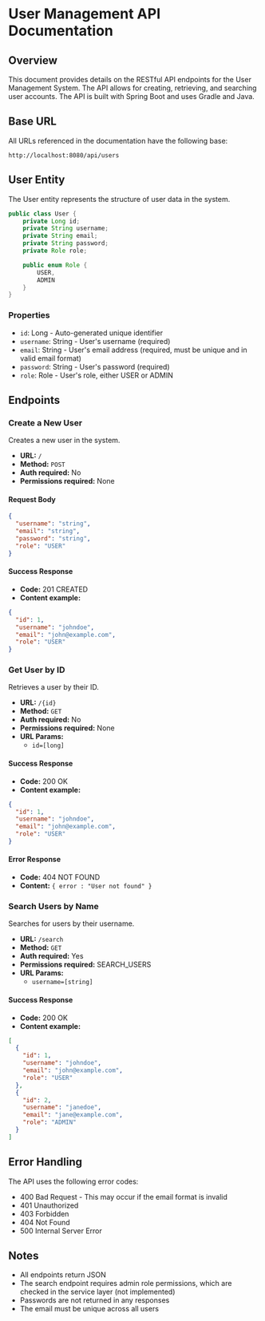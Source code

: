 # User Management API Documentation

## Overview

This document provides details on the RESTful API endpoints for the User Management System. The API allows for creating, retrieving, and searching user accounts. The API is built with Spring Boot and uses Gradle and Java.

## Base URL

All URLs referenced in the documentation have the following base:

```
http://localhost:8080/api/users
```

## User Entity

The User entity represents the structure of user data in the system.

```java
public class User {
    private Long id;
    private String username;
    private String email;
    private String password;
    private Role role;

    public enum Role {
        USER,
        ADMIN
    }
}
```

### Properties

- `id`: Long - Auto-generated unique identifier
- `username`: String - User's username (required)
- `email`: String - User's email address (required, must be unique and in valid email format)
- `password`: String - User's password (required)
- `role`: Role - User's role, either USER or ADMIN

## Endpoints

### Create a New User

Creates a new user in the system.

- **URL:** `/`
- **Method:** `POST`
- **Auth required:** No
- **Permissions required:** None

#### Request Body

```json
{
  "username": "string",
  "email": "string",
  "password": "string",
  "role": "USER"
}
```

#### Success Response

- **Code:** 201 CREATED
- **Content example:**

```json
{
  "id": 1,
  "username": "johndoe",
  "email": "john@example.com",
  "role": "USER"
}
```

### Get User by ID

Retrieves a user by their ID.

- **URL:** `/{id}`
- **Method:** `GET`
- **Auth required:** No
- **Permissions required:** None
- **URL Params:** 
  - `id=[long]`

#### Success Response

- **Code:** 200 OK
- **Content example:**

```json
{
  "id": 1,
  "username": "johndoe",
  "email": "john@example.com",
  "role": "USER"
}
```

#### Error Response

- **Code:** 404 NOT FOUND
- **Content:** `{ error : "User not found" }`

### Search Users by Name

Searches for users by their username.

- **URL:** `/search`
- **Method:** `GET`
- **Auth required:** Yes
- **Permissions required:** SEARCH_USERS
- **URL Params:** 
  - `username=[string]`

#### Success Response

- **Code:** 200 OK
- **Content example:**

```json
[
  {
    "id": 1,
    "username": "johndoe",
    "email": "john@example.com",
    "role": "USER"
  },
  {
    "id": 2,
    "username": "janedoe",
    "email": "jane@example.com",
    "role": "ADMIN"
  }
]
```

## Error Handling

The API uses the following error codes:

- 400 Bad Request - This may occur if the email format is invalid
- 401 Unauthorized
- 403 Forbidden
- 404 Not Found
- 500 Internal Server Error

## Notes

- All endpoints return JSON
- The search endpoint requires admin role permissions, which are checked in the service layer (not      implemented)
- Passwords are not returned in any responses
- The email must be unique across all users
